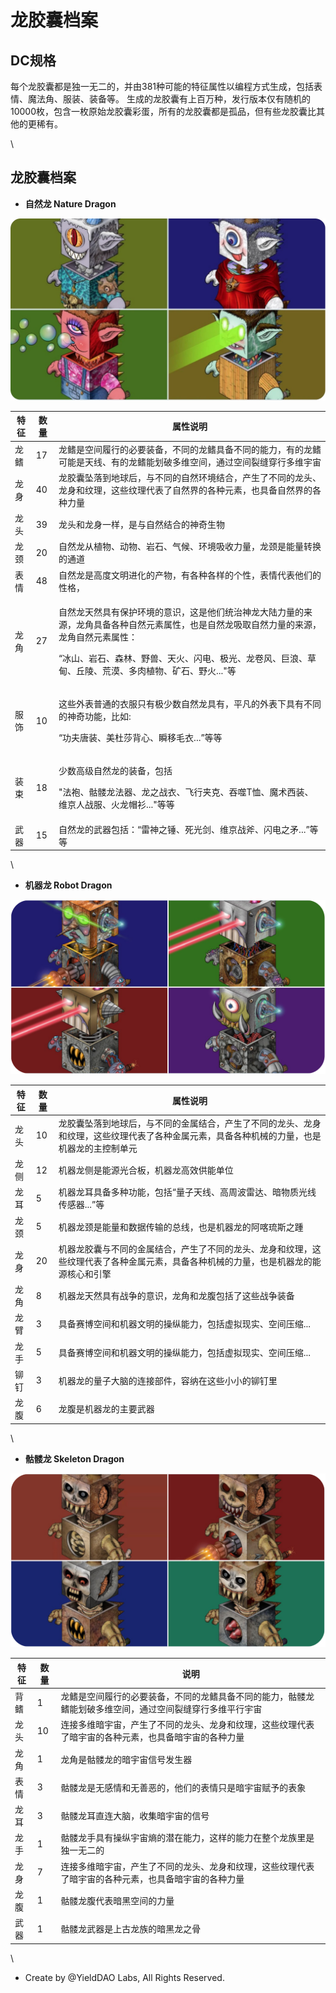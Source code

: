 # 龙胶囊档案

## DC规格

每个龙胶囊都是独一无二的，并由381种可能的特征属性以编程方式生成，包括表情、魔法角、服装、装备等。 生成的龙胶囊有上百万种，发行版本仅有随机的10000枚，包含一枚原始龙胶囊彩蛋，所有的龙胶囊都是孤品，但有些龙胶囊比其他的更稀有。

\


## **龙胶囊档案**

* **自然龙 Nature Dragon**

![自然龙胶囊](../.gitbook/assets/preview-4dc.jpg)

| 特征 | 数量 | 属性说明                                                                                                                                    |
| -- | -- | --------------------------------------------------------------------------------------------------------------------------------------- |
| 龙鳍 | 17 | 龙鳍是空间履行的必要装备，不同的龙鳍具备不同的能力，有的龙鳍可能是天线、有的龙鳍能划破多维空间，通过空间裂缝穿行多维宇宙                                                                            |
| 龙身 | 40 | 龙胶囊坠落到地球后，与不同的自然环境结合，产生了不同的龙头、龙身和纹理，这些纹理代表了自然界的各种元素，也具备自然界的各种力量                                                                         |
| 龙头 | 39 | 龙头和龙身一样，是与自然结合的神奇生物                                                                                                                     |
| 龙颈 | 20 | 自然龙从植物、动物、岩石、气候、环境吸收力量，龙颈是能量转换的通道                                                                                                       |
| 表情 | 48 | 自然龙是高度文明进化的产物，有各种各样的个性，表情代表他们的性格，                                                                                                       |
| 龙角 | 27 | <p>自然龙天然具有保护环境的意识，这是他们统治神龙大陆力量的来源，龙角具备各种自然元素属性，也是自然龙吸取自然力量的来源，龙角自然元素属性：</p><p>“冰山、岩石、森林、野兽、天火、闪电、极光、龙卷风、巨浪、草甸、丘陵、荒漠、多肉植物、矿石、野火..."等</p> |
| 服饰 | 10 | <p>这些外表普通的衣服只有极少数自然龙具有，平凡的外表下具有不同的神奇功能，比如:</p><p>“功夫唐装、美杜莎背心、瞬移毛衣...”等等</p>                                                             |
| 装束 | 18 | <p>少数高级自然龙的装备，包括</p><p>"法袍、骷髅龙法器、龙之战衣、飞行夹克、吞噬T恤、魔术西装、维京人战服、火龙帽衫..."等等</p>                                                               |
| 武器 | 15 | 自然龙的武器包括：“雷神之锤、死光剑、维京战斧、闪电之矛...”等等                                                                                                      |

\


* **机器龙 Robot Dragon**

![](<../.gitbook/assets/robot 4p.png>)

| **特征** | **数量** | **属性说明**                                                              |
| ------ | ------ | --------------------------------------------------------------------- |
| 龙头     | 10     | 龙胶囊坠落到地球后，与不同的金属结合，产生了不同的龙头、龙身和纹理，这些纹理代表了各种金属元素，具备各种机械的力量，也是机器龙的主控制单元 |
| 龙侧     | 12     | 机器龙侧是能源光合板，机器龙高效供能单位                                                  |
| 龙耳     | 5      | 机器龙耳具备多种功能，包括“量子天线、高周波雷达、暗物质光线传感器...”等                                |
| 龙颈     | 5      | 机器龙颈是能量和数据传输的总线，也是机器龙的阿喀琉斯之踵                                          |
| 龙身     | 20     | 机器龙胶囊与不同的金属结合，产生了不同的龙头、龙身和纹理，这些纹理代表了各种金属元素，具备各种机械的力量，也是机器龙的能源核心和引擎    |
| 龙角     | 8      | 机器龙天然具有战争的意识，龙角和龙腹包括了这些战争装备                                           |
| 龙臂     | 3      | 具备赛博空间和机器文明的操纵能力，包括虚拟现实、空间压缩...                                       |
| 龙手     | 5      | 具备赛博空间和机器文明的操纵能力，包括虚拟现实、空间压缩...                                       |
| 铆钉     | 3      | 机器龙的量子大脑的连接部件，容纳在这些小小的铆钉里                                             |
| 龙腹     | 6      | 龙腹是机器龙的主要武器                                                           |

\


* **骷髅龙 Skeleton Dragon**

![](<../.gitbook/assets/zombie 4p.png>)

| 特征 | 数量 | 说明                                                   |
| -- | -- | ---------------------------------------------------- |
| 背鳍 | 1  | 龙鳍是空间履行的必要装备，不同的龙鳍具备不同的能力，骷髅龙鳍能划破多维空间，通过空间裂缝穿行多维平行宇宙 |
| 龙头 | 10 | 连接多维暗宇宙，产生了不同的龙头、龙身和纹理，这些纹理代表了暗宇宙的各种元素，也具备暗宇宙的各种力量   |
| 龙角 | 1  | 龙角是骷髅龙的暗宇宙信号发生器                                      |
| 表情 | 3  | 骷髅龙是无感情和无善恶的，他们的表情只是暗宇宙赋予的表象                         |
| 龙耳 | 3  | 骷髅龙耳直连大脑，收集暗宇宙的信号                                    |
| 龙手 | 1  | 骷髅龙手具有操纵宇宙熵的潜在能力，这样的能力在整个龙族里是独一无二的                   |
| 龙身 | 7  | 连接多维暗宇宙，产生了不同的龙头、龙身和纹理，这些纹理代表了暗宇宙的各种元素，也具备暗宇宙的各种力量   |
| 龙腹 | 1  | 骷髅龙腹代表暗黑空间的力量                                        |
| 武器 | 1  | 骷髅龙武器是上古龙族的暗黑龙之骨                                     |

\


* Create by @YieldDAO Labs, All Rights Reserved.



